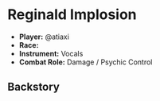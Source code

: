 # Reginald Implosion

 * **Player:** @atiaxi
 * **Race:**
 * **Instrument:** Vocals
 * **Combat Role:** Damage / Psychic Control

## Backstory
